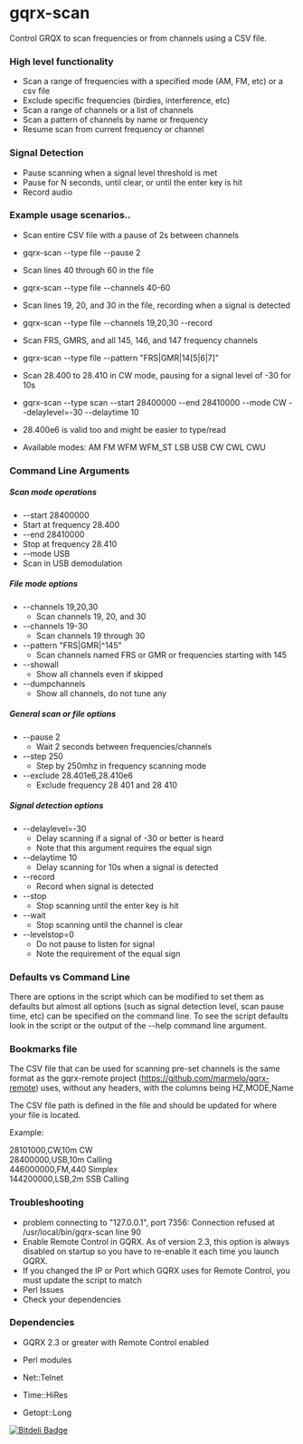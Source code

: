 gqrx-scan
================

Control GRQX to scan frequencies or from channels using a CSV file.

### High level functionality
  * Scan a range of frequencies with a specified mode (AM, FM, etc) or a csv file
  * Exclude specific frequencies (birdies, interference, etc)
  * Scan a range of channels or a list of channels
  * Scan a pattern of channels by name or frequency
  * Resume scan from current frequency or channel
  
### Signal Detection
  * Pause scanning when a signal level threshold is met
   * Pause for N seconds, until clear, or until the enter key is hit
  * Record audio
 
### Example usage scenarios..

  * Scan entire CSV file with a pause of 2s between channels
   * gqrx-scan --type file --pause 2

  * Scan lines 40 through 60 in the file
   * gqrx-scan --type file --channels 40-60

  * Scan lines 19, 20, and 30 in the file, recording when a signal is detected
   * gqrx-scan --type file --channels 19,20,30 --record

  * Scan FRS, GMRS, and all 145, 146, and 147 frequency channels
   * gqrx-scan --type file --pattern "FRS|GMR|14[5|6|7]"

  * Scan 28.400 to 28.410 in CW mode, pausing for a signal level of -30 for 10s
   * gqrx-scan --type scan --start 28400000 --end 28410000 --mode CW --delaylevel=-30 --delaytime 10
   * 28.400e6 is valid too and might be easier to type/read
   * Available modes: AM FM WFM WFM_ST LSB USB CW CWL CWU

### Command Line Arguments

##### Scan mode operations

 * --start 28400000
  * Start at frequency 28.400
 * --end 28410000
  * Stop at frequency 28.410
 * --mode USB
  * Scan in USB demodulation

##### File mode options

  * --channels 19,20,30
    * Scan channels 19, 20, and 30
  * --channels 19-30
    * Scan channels 19 through 30
  * --pattern "FRS|GMR|^145"
    * Scan channels named FRS or GMR or frequencies starting with 145
  * --showall
    * Show all channels even if skipped
  * --dumpchannels
    * Show all channels, do not tune any

##### General scan or file options

  * --pause 2
    * Wait 2 seconds between frequencies/channels
  * --step 250
    * Step by 250mhz in frequency scanning mode
  * --exclude 28.401e6,28.410e6
    * Exclude frequency 28 401 and 28 410

##### Signal detection options

  * --delaylevel=-30
    * Delay scanning if a signal of -30 or better is heard
    * Note that this argument requires the equal sign
  * --delaytime 10
    * Delay scanning for 10s when a signal is detected
  * --record
    * Record when signal is detected
  * --stop
    * Stop scanning until the enter key is hit
  * --wait
    * Stop scanning until the channel is clear
  * --levelstop=0
    * Do not pause to listen for signal
    * Note the requirement of the equal sign

### Defaults vs Command Line

There are options in the script which can be modified to set them as defaults but almost all options (such as signal detection level, scan pause time, etc) can be specified on the command line.  To see the script defaults look in the script or the output of the --help command line argument.

### Bookmarks file

The CSV file that can be used for scanning pre-set channels is the same format as the gqrx-remote project (https://github.com/marmelo/gqrx-remote) uses, without any headers, with the columns being HZ,MODE,Name

The CSV file path is defined in the file and should be updated for where your file is located.

Example:

28101000,CW,10m CW<br>
28400000,USB,10m Calling<br>
446000000,FM,440 Simplex<br>
144200000,LSB,2m SSB Calling<br>

### Troubleshooting

  * problem connecting to "127.0.0.1", port 7356: Connection refused at /usr/local/bin/gqrx-scan line 90
   * Enable Remote Control in GQRX.  As of version 2.3, this option is always disabled on startup so you have to re-enable it each time you launch GQRX.
   * If you changed the IP or Port which GQRX uses for Remote Control, you must update the script to match
  * Perl Issues
   * Check your dependencies

### Dependencies

  * GQRX 2.3 or greater with Remote Control enabled

  * Perl modules
   * Net::Telnet
   * Time::HiRes
   * Getopt::Long

[![Bitdeli Badge](https://d2weczhvl823v0.cloudfront.net/khaytsus/gqrx-scan/trend.png)](https://bitdeli.com/free "Bitdeli Badge")

